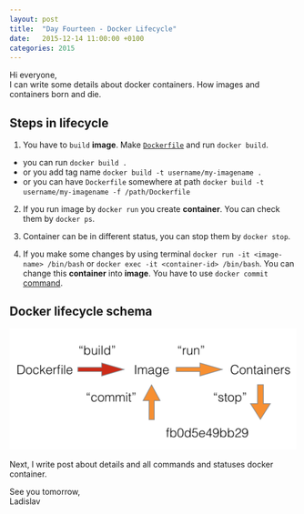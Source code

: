 ```yaml
---
layout: post
title:  "Day Fourteen - Docker Lifecycle"
date:   2015-12-14 11:00:00 +0100
categories: 2015
---
```


Hi everyone,<br>
 I can write some details about docker containers. How images and containers born and die.

## Steps in lifecycle

1. You have to `build` **image**. Make [`Dockerfile`](http://localhost:4000/2015/12/07/day-seven-dockerfile/) and run `docker build`.

  - you can run `docker build .`
  - or you add tag name `docker build -t username/my-imagename .`
  - or you can have `Dockerfile` somewhere at path `docker build -t username/my-imagename -f /path/Dockerfile`

2. If you run image by `docker run` you create **container**. You can check them by `docker ps`.

3. Container can be in different status, you can stop them by `docker stop`.

4. If you make some changes by using terminal `docker run -it <image-name> /bin/bash` or `docker exec -it <container-id> /bin/bash`. You can change this **container** into **image**. You have to use `docker commit` [command](https://docs.docker.com/engine/reference/commandline/commit/).

## Docker lifecycle schema

![Docker Container Lifecycle](/assets/docker-lifecycle-2.png)

Next, I write post about details and all commands and statuses docker container.

See you tomorrow,<br>
Ladislav
